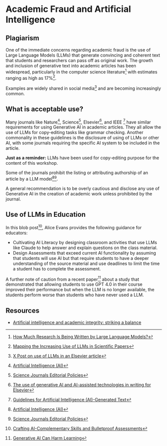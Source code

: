 # Academic Fraud and Artificial Intelligence 

## Plagiarism 
One of the immediate concerns regarding academic fraud is the use of 
Large Language Models (LLMs) that generate convincing and coherent text that
students and researchers can pass off as original work. The growth and inclusion 
of generative text into academic articles has been widespread, particularly in 
the computer science literature[^HAI_LLM] with estimates ranging as high as 17%[^ARXIV_01]. 

Examples are widely shared in social media[^X_ELSIVER] and are becoming increasingly common.


## What is acceptable use?
Many journals like Nature[^NATURE], Science[^SCIENCE], Elsevier[^ELSEVIER], and IEEE [^IEEE]
have similar requirements for using 
Generative AI in academic articles.
They all allow the use of LLMs for copy-editing tasks like grammar checking. Another commonality in these
guidelines is the disclosure of using of LLMs or other AI, with some journals requiring the specific
AI system to be included in the article.

**Just as a reminder:** LLMs have been used for copy-editing purpose for the content of this workshop.

Some of the journals prohibit the listing or attributing authorship of an article by a 
LLM model[^NATURE][^SCIENCE].

A general recommendation is to be overly cautious and disclose any use of Generative AI in the creation
of academic work unless prohibited by the journal.

## Use of LLMs in Education
In this blob post[^CRAFT], Alice Evans provides the following guidance for educators:

- Cultivating AI Literacy by designing classroom activities that use LLMs like Claude
  to help answer and explain questions on the class material. 
- Design Assessments that exceed current AI functionality by assuming that students will
  use AI but that require students to have a deeper understanding of the source material
  and use deadlines to limit the time a student has to complete the assessment.

A further note of caution from a recent paper[^GENAI] about a study that demonstrated that
allowing students to use GPT 4.0 in their course improved their performance but when the LLM 
is no longer available, the students perform worse than students who have never used a LLM. 

## Resources
- [Artificial intelligence and academic integrity: striking a balance](https://www.timeshighereducation.com/campus/artificial-intelligence-and-academic-integrity-striking-balance)


[^HAI_LLM]: [How Much Research Is Being Written by Large Language Models?](https://hai.stanford.edu/news/how-much-research-being-written-large-language-models)
[^ARXIV_01]: [Mapping the Increasing Use of LLMs in Scientific Papers](https://arxiv.org/abs/2404.01268)
[^X_ELSIVER]: [X Post on use of LLMs in an Elsevier article](https://x.com/gcabanac/status/1767574447337124290?s=20)
[^NATURE]: [Artificial Intelligence (AI)](https://www.nature.com/nature-portfolio/editorial-policies/ai)
[^ELSEVIER]: [The use of generative AI and AI-assisted technologies in writing for Elsevier](https://www.elsevier.com/about/policies-and-standards/the-use-of-generative-ai-and-ai-assisted-technologies-in-writing-for-elsevier)
[^SCIENCE]: [Science Journals Editorial Policies](https://www.science.org/content/page/science-journals-editorial-policies)
[^IEEE]: [Guidelines for Artificial Intelligence (AI)-Generated Text](https://journals.ieeeauthorcenter.ieee.org/become-an-ieee-journal-author/publishing-ethics/guidelines-and-policies/submission-and-peer-review-policies/#ai-generated-text)
[^CRAFT]: [Crafting AI-Complementary Skills and Bulletproof Assessments](https://www.ggd.world/p/crafting-ai-complementary-skills)
[^GENAI]: [Generative AI Can Harm Learning](https://papers.ssrn.com/sol3/papers.cfm?abstract_id=4895486)

